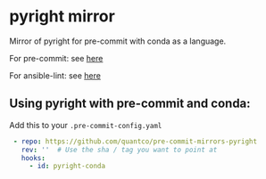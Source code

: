 # pyright mirror

Mirror of pyright for pre-commit with conda as a language.

For pre-commit: see [here](https://github.com/pre-commit/pre-commit)

For ansible-lint: see [here](https://github.com/microsoft/pyright)

## Using pyright with pre-commit and conda:

Add this to your `.pre-commit-config.yaml`

```yaml
 - repo: https://github.com/quantco/pre-commit-mirrors-pyright
   rev: ''  # Use the sha / tag you want to point at
   hooks:
     - id: pyright-conda
```
